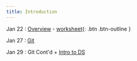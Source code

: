 ```yaml
---
title: Introduction
---
```


Jan 22
: [Overview](https://github.com/gallettilance/CS506-Spring2025/raw/main/lecture_00/00_CS_506_Overview.pdf) - [worksheet](https://github.com/gallettilance/CS506-Spring2025/blob/main/lecture_00/prerequisite_exam.pdf){: .btn .btn-outline }

Jan 27 
: [Git]()

Jan 29
: Git Cont'd + [Intro to DS]()
